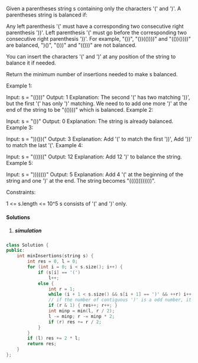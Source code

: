 
Given a parentheses string s containing only the characters '(' and ')'. A parentheses string is balanced if:

Any left parenthesis '(' must have a corresponding two consecutive right parenthesis '))'.
Left parenthesis '(' must go before the corresponding two consecutive right parenthesis '))'.
For example, "())", "())(())))" and "(())())))" are balanced, ")()", "()))" and "(()))" are not balanced.

You can insert the characters '(' and ')' at any position of the string to balance it if needed.

Return the minimum number of insertions needed to make s balanced.

 

Example 1:

Input: s = "(()))"
Output: 1
Explanation: The second '(' has two matching '))', but the first '(' has only ')' matching. We need to to add one more ')' at the end of the string to be "(())))" which is balanced.
Example 2:

Input: s = "())"
Output: 0
Explanation: The string is already balanced.
Example 3:

Input: s = "))())("
Output: 3
Explanation: Add '(' to match the first '))', Add '))' to match the last '('.
Example 4:

Input: s = "(((((("
Output: 12
Explanation: Add 12 ')' to balance the string.
Example 5:

Input: s = ")))))))"
Output: 5
Explanation: Add 4 '(' at the beginning of the string and one ')' at the end. The string becomes "(((())))))))".
 

Constraints:

1 <= s.length <= 10^5
s consists of '(' and ')' only.

#### Solutions

1. ##### simulation

```c++
class Solution {
public:
    int minInsertions(string s) {
        int res = 0, l = 0;
        for (int i = 0; i < s.size(); i++) {
            if (s[i] == '(')
                l++;
            else {
                int r = 1;
                while (i + 1 < s.size() && s[i + 1] == ')' && ++r) i++;
                // if the number of contiguous ')' is a odd number, it should be changed to an even number
                if (r & 1) { res++; r++; }
                int minp = min(l, r / 2);
                l -= minp; r -= minp * 2;
                if (r) res += r / 2;
            }
        }
        if (l) res += 2 * l;
        return res;
    }  
};
```